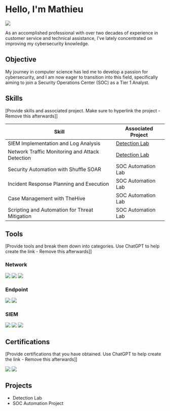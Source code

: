 # Hello, I'm Mathieu
<a href="https://www.linkedin.com/in/mathieu-d-7a1066145"><img src="https://img.shields.io/badge/-LinkedIn-0072b1?&style=for-the-badge&logo=linkedin&logoColor=white" /></a>


As an accomplished professional with over two decades of experience in customer service and technical assistance, I've lately concentrated on improving my cybersecurity knowledge.

## Objective

My journey in computer science has led me to develop a passion for cybersecurity, and I am now eager to transition into this field, specifically aiming to join a Security Operations Center (SOC) as a Tier 1 Analyst.

## Skills
[Provide skills and associated project. Make sure to hyperlink the project - Remove this afterwards]]

| Skill                                         | Associated Project         |
|-----------------------------------------------|----------------------------|
| SIEM Implementation and Log Analysis          | <a href="https://google.com">Detection Lab</a>|
| Network Traffic Monitoring and Attack Detection | <a href="https://google.com">Detection Lab</a>|
| Security Automation with Shuffle SOAR         | SOC Automation Lab|
| Incident Response Planning and Execution      | SOC Automation Lab|
| Case Management with TheHive                  | SOC Automation Lab|
| Scripting and Automation for Threat Mitigation | SOC Automation Lab|

## Tools
[Provide tools and break them down into categories. Use ChatGPT to help create the link - Remove this afterwards]]

### Network
<div>
    <img src="https://img.shields.io/badge/-Wireshark-1679A7?&style=for-the-badge&logo=Wireshark&logoColor=white" />
    <img src="https://img.shields.io/badge/-Suricata-EF3B2D?&style=for-the-badge&logo=Suricata&logoColor=white" />
    <img src="https://img.shields.io/badge/-Zeek-777BB4?&style=for-the-badge&logo=Zeek&logoColor=white" />
</div>

### Endpoint
<div>
    <img src="https://img.shields.io/badge/-Microsoft_Defender_for_Endpoint-00A4EF?&style=for-the-badge&logo=Microsoft&logoColor=white" />
    <img src="https://img.shields.io/badge/-Velociraptor-4B275F?&style=for-the-badge&logo=Velociraptor&logoColor=white" />
</div>

### SIEM
<div>
    <img src="https://img.shields.io/badge/-Microsoft_Sentinel-0078D4?&style=for-the-badge&logo=Microsoft&logoColor=white" />
    <img src="https://img.shields.io/badge/-Splunk-000000?&style=for-the-badge&logo=Splunk&logoColor=white" />
    <img src="https://img.shields.io/badge/-Elastic-005571?&style=for-the-badge&logo=Elastic&logoColor=white" />
</div>

## Certifications
[Provide certifications that you have obtained. Use ChatGPT to help create the link - Remove this afterwards]]
<div>
<a href="https://certs.ine.com/db381309-80a6-4d05-90e2-323f6b2fa51d"><img src="https://img.shields.io/badge/-eJPT%20v2-FF0000?style=for-the-badge&logo=INE&logoColor=white" /></a>
<a href="https://www.linkedin.com/in/mathieu-d-7a1066145/details/certifications/1713363291769/single-media-viewer/?profileId=ACoAACMR4ukBQb9kgfJHQTY79Ix5Tw4gZE9bPBo"><img src="https://img.shields.io/badge/-Certified%20Ethical%20Hacker-FF0000?style=for-the-badge&logo=EC-Council&logoColor=white" /></a>
</div>

## Projects
- Detection Lab
- SOC Automation Project
